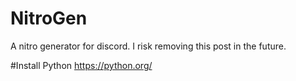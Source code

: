 # NitroGen
A nitro generator for discord. I risk removing this post in the future.

#Install Python
https://python.org/
